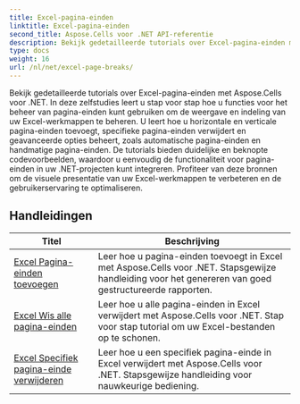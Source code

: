 ```yaml
---
title: Excel-pagina-einden
linktitle: Excel-pagina-einden
second_title: Aspose.Cells voor .NET API-referentie
description: Bekijk gedetailleerde tutorials over Excel-pagina-einden met Aspose.Cells voor .NET. Verbeter eenvoudig de lay-out van uw Excel-werkmappen.
type: docs
weight: 16
url: /nl/net/excel-page-breaks/
---
```

Bekijk gedetailleerde tutorials over Excel-pagina-einden met Aspose.Cells voor .NET. In deze zelfstudies leert u stap voor stap hoe u functies voor het beheer van pagina-einden kunt gebruiken om de weergave en indeling van uw Excel-werkmappen te beheren. U leert hoe u horizontale en verticale pagina-einden toevoegt, specifieke pagina-einden verwijdert en geavanceerde opties beheert, zoals automatische pagina-einden en handmatige pagina-einden. De tutorials bieden duidelijke en beknopte codevoorbeelden, waardoor u eenvoudig de functionaliteit voor pagina-einden in uw .NET-projecten kunt integreren. Profiteer van deze bronnen om de visuele presentatie van uw Excel-werkmappen te verbeteren en de gebruikerservaring te optimaliseren.

## Handleidingen 
| Titel | Beschrijving |
| --- | --- |
| [Excel Pagina-einden toevoegen](./excel-add-page-breaks/) | Leer hoe u pagina-einden toevoegt in Excel met Aspose.Cells voor .NET. Stapsgewijze handleiding voor het genereren van goed gestructureerde rapporten. |  
| [Excel Wis alle pagina-einden](./excel-clear-all-page-breaks/) | Leer hoe u alle pagina-einden in Excel verwijdert met Aspose.Cells voor .NET. Stap voor stap tutorial om uw Excel-bestanden op te schonen. |  
| [Excel Specifiek pagina-einde verwijderen](./excel-remove-specific-page-break/) | Leer hoe u een specifiek pagina-einde in Excel verwijdert met Aspose.Cells voor .NET. Stapsgewijze handleiding voor nauwkeurige bediening. |  